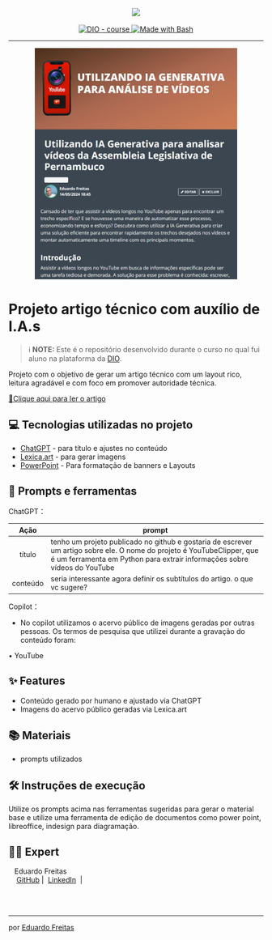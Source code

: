 <p align="center">
    <img width="100" src=".github/assets/banner.png">
</p>


<p align="center">
  <a href="https://dio.me/"><img src="https://img.shields.io/badge/DIO-Course-28DA77?logo=youtube" alt="DIO - course">
  </a>
  <a href="https://www.gnu.org/software/bash/" title="Go to Bash homepage"><img src="https://img.shields.io/badge/Prompt-Project-blue?logo=gnu-bash&amp;logoColor=white" alt="Made with Bash">
  </a>
</p>

-------

<p align="center">
  <img 
    src=".github/assets/preview.png"
    width="400"  
  />
</p>

# Projeto artigo técnico com auxílio de I.A.s


 > ℹ️ **NOTE:** Este é o repositório desenvolvido durante o curso no qual fui aluno na plataforma da [DIO](https://dio.me).

Projeto com o objetivo de gerar um artigo técnico com um layout rico, leitura agradável e com foco em promover autoridade técnica.

<a href="https://web.dio.me/articles/utilizando-ia-generativa-para-analisar-videos-da-assembleia-legislativa-de-pernambuco" title="View PDF now"> 📕Clique aqui para ler o artigo</a>

## 💻 Tecnologias utilizadas no projeto

- [ChatGPT](https://chat.openai.com/) - para título e ajustes no conteúdo
- [Lexica.art](https://lexica.art/) - para gerar imagens
- [PowerPoint](https://www.microsoft.com/en/microsoft-365/powerpoint) - Para formatação de banners e Layouts

## 📄 Prompts e ferramentas


ChatGPT：

|   Ação   | prompt                                                                                                                                                                                                                                                                         |
| :------: | ------------------------------------------------------------------------------------------------------------------------------------------------------------------------------------------------------------------------------------------------------------------------------ |
|  título  | tenho um projeto publicado no github e gostaria de escrever um artigo sobre ele. O nome do projeto é YouTubeClipper, que é um ferramenta em Python para extrair informações sobre vídeos do YouTube                                                                                                                                                                                                    |
| conteúdo | seria interessante agora definir os subtítulos do artigo. o que vc sugere? |


Copilot：

- No copilot  utilizamos o acervo público de imagens geradas por outras pessoas. Os termos de pesquisa que utilizei durante a gravação do conteúdo foram:

• YouTube



## ✨ Features

- Conteúdo gerado por humano e ajustado via ChatGPT
- Imagens do acervo público geradas via Lexica.art

## 📚 Materiais

- prompts utilizados

## 🛠️ Instruções de execução

Utilize os prompts acima nas ferramentas sugeridas para gerar o material base e utilize uma ferramenta de edição de documentos como power point, libreoffice, indesign para diagramação.

## 👨‍💻 Expert

<p>
    <p>&nbsp&nbsp&nbspEduardo Freitas<br>
    &nbsp&nbsp&nbsp
    <a href="https://github.com/eduardoboca">
    GitHub</a>&nbsp;|&nbsp;
    <a href="https://www.linkedin.com/in/eduardo-freitas-ehff/">LinkedIn</a>
&nbsp;|&nbsp;
</p>
<br/><br/>
<p>

---

por [Eduardo Freitas](https://github.com/eduardoboca)
